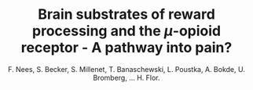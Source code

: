 ---
author: F. Nees, S. Becker, S. Millenet, T. Banaschewski, L. Poustka, A. Bokde, U. Bromberg, ... H. Flor.
title: Brain substrates of reward processing and the $\mu$-opioid receptor - A pathway into pain?
journal: Pain
year: 2017
type: article
doi: 10.1097/j.pain.0000000000000720
volume: 158
number: 2
---